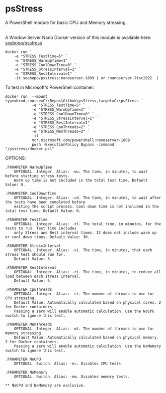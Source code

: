 # psStress
A PowerShell module for basic CPU and Memory stressing.

\
A Window Server Nano Docker version of this module is available here: 
[seabopo/psstress](https://hub.docker.com/repository/docker/seabopo/psstress/general)

    docker run `
        -e "STRESS_TestTime=5" `
        -e "STRESS_WarmUpTime=1" `
        -e "STRESS_CoolDownTime=0" `
        -e "STRESS_StressInterval=1" `
        -e "STRESS_RestInterval=1" `
        -it seabopo/psstress:nanoserver-1809 ( or :nanoserver-ltsc2022  )

To test in Microsoft's PowerShell container:

    docker run  --mount type=bind,source=C:\Repos\Github\psStress,target=C:\psStress `
                -e "STRESS_TestTime=5" `
                -e "STRESS_WarmUpTime=1" `
                -e "STRESS_CoolDownTime=0" `
                -e "STRESS_StressInterval=1" `
                -e "STRESS_RestInterval=1" `
                -e "STRESS_CpuThreads=2" `
                -e "STRESS_MemThreads=2" `
                -it `
                mcr.microsoft.com/powershell:nanoserver-1809 `
                pwsh -ExecutionPolicy Bypass -command "/psstress/docker.ps1"


OPTIONS: 

    .PARAMETER WarmUpTime
        OPTIONAL. Integer. Alias: -wu. The time, in minutes, to wait before starting stress tests.
        Warm up time is not included in the total test time. Default Value: 0.

    .PARAMETER CoolDownTime
        OPTIONAL. Integer. Alias: -cd. The time, in minutes, to wait after the tests have been completed before
        exiting the script process. Cool down time is not included in the total test time. Default Value: 0.

    .PARAMETER TestTime
        OPTIONAL. Integer. Alias: -tt. The total time, in minutes, for the tests to run. Test time includes
        only Stress and Rest interval times. It does not include warm up or cool down times. Default Value: 30.

    .PARAMETER StressInterval
        OPTIONAL. Integer. Alias: -si. The time, in minutes, that each stress test should run for.
        Default Value: 5.

    .PARAMETER RestInterval
        OPTIONAL. Integer. Alias: -ri. The time, in minutes, to reduce all load between each stress interval.
        Default Value: 5.

    .PARAMETER CpuThreads
        OPTIONAL. Integer. Alias: -ct. The number of threads to use for CPU stressing.
        Default Value: Automatically calculated based on physical cores. 2 for Docker containers.
        Passing a zero will enable automatic calculation. Use the NoCPU switch to ignore this test.

    .PARAMETER MemThreads
        OPTIONAL. Integer. Alias: -mt. The number of threads to use for memory stressing.
        Default Value: Automatically calculated based on physical memory. 2 for Docker containers.
        Passing a zero will enable automatic calculation. Use the NoMemory switch to ignore this test.

    .PARAMETER NoCPU
        OPTIONAL. Switch. Alias: -nc. Disables CPU tests.

    .PARAMETER NoMemory
        OPTIONAL. Switch. Alias: -nm. Disables memory tests.

    ** NoCPU and NoMemory are exclusive.

